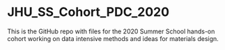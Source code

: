 # JHU\_SS\_Cohort\_PDC\_2020
 
This is the GitHub repo with files for the 2020 Summer School hands-on cohort working on data intensive methods and ideas for materials design. 